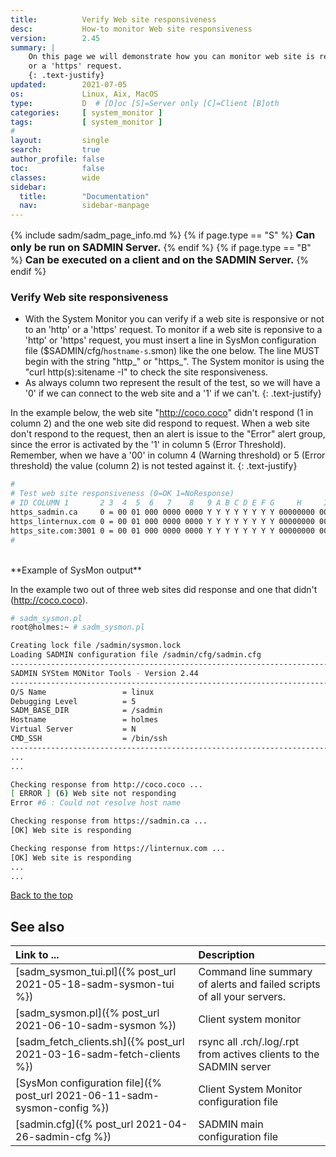 ```yaml
---
title:          Verify Web site responsiveness
desc:           How-to monitor Web site responsiveness
version:        2.45
summary: |         
    On this page we will demonstrate how you can monitor web site is responsive or not to an 'http'
    or a 'https' request.
    {: .text-justify}
updated:        2021-07-05
os:             Linux, Aix, MacOS
type:           D  # [D]oc [S]=Server only [C]=Client [B]oth
categories:     [ system_monitor ] 
tags:           [ system_monitor ] 
#
layout:         single
search:         true
author_profile: false
toc:            false
classes:        wide
sidebar:
  title:        "Documentation"
  nav:          sidebar-manpage
---
```

<a id="top_of_page"></a>

{% include sadm/sadm_page_info.md %}
{% if page.type == "S" %}
<font size="3"><strong>Can only be run on SADMIN Server.</strong></font>
{% endif %}
{% if page.type == "B" %}
<font size="3"><strong>Can be executed on a client and on the SADMIN Server.</strong></font>
{% endif %}


<a id="http_https"></a>
### Verify Web site responsiveness

- With the System Monitor you can verify if a web site is responsive or not to an 'http' or a 'https'
request. To monitor if a web site is reponsive to a 'http' or 'https' request, you must insert a 
line in SysMon configuration file ($SADMIN/cfg/`hostname-s`.smon) like the one below. The line MUST 
begin with the string "http_" or "https_". The System monitor is using the "curl http(s):sitename -I"
to check the site responsiveness.
- As always column two represent the result of the test, so we will have a '0' if we can connect to 
the web site and a '1' if we can't.
{: .text-justify}


In the example below, the web site "http://coco.coco" didn't respond (1 in column 2) and the one
web site did respond to request. When a web site don't respond to the request, then an alert is 
issue to the "Error" alert group, since the error is activated by the '1' in column 5 (Error 
Threshold). Remember, when we have a '00' in column 4 (Warning threshold) or 5 (Error threshold) the
value (column 2) is not tested against it. 
{: .text-justify}

```bash
#
# Test web site responsiveness (0=OK 1=NoResponse)
# ID COLUMN 1       2 3  4  5  6   7    8   9 A B C D E F G     H     I     J       K     L
https_sadmin.ca     0 = 00 01 000 0000 0000 Y Y Y Y Y Y Y Y 00000000 0000 default default -
https_linternux.com 0 = 00 01 000 0000 0000 Y Y Y Y Y Y Y Y 00000000 0000 default default -
https_site.com:3001 0 = 00 01 000 0000 0000 Y Y Y Y Y Y Y Y 00000000 0000 default default -
#
```


<br>
**Example of SysMon output**  

In the example two out of three web sites did response and one that didn't (http://coco.coco). 

```bash
# sadm_sysmon.pl
root@holmes:~ # sadm_sysmon.pl

Creating lock file /sadmin/sysmon.lock
Loading SADMIN configuration file /sadmin/cfg/sadmin.cfg
------------------------------------------------------------------------------
SADMIN SYStem MONitor Tools - Version 2.44
------------------------------------------------------------------------------
O/S Name                 = linux
Debugging Level          = 5
SADM_BASE_DIR            = /sadmin
Hostname                 = holmes
Virtual Server           = N
CMD_SSH                  = /bin/ssh
------------------------------------------------------------------------------
...
...

Checking response from http://coco.coco ... 
[ ERROR ] (6) Web site not responding
Error #6 : Could not resolve host name

Checking response from https://sadmin.ca ... 
[OK] Web site is responding

Checking response from https://linternux.com ... 
[OK] Web site is responding
...
...
```

[Back to the top](#top_of_page)







<a id="seealso"></a>
## See also

| Link to ...| Description |  
| :--- | :--- |  
| [sadm_sysmon_tui.pl]({% post_url 2021-05-18-sadm-sysmon-tui %})                   |  Command line summary of alerts and failed scripts of all your servers.  
| [sadm_sysmon.pl]({% post_url 2021-06-10-sadm-sysmon %})                           | Client system monitor   
| [sadm_fetch_clients.sh]({% post_url 2021-03-16-sadm-fetch-clients %})               | rsync all .rch/.log/.rpt from actives clients to the SADMIN server  
| [SysMon configuration file]({% post_url 2021-06-11-sadm-sysmon-config %})         | Client System Monitor configuration file   
| [sadmin.cfg]({% post_url 2021-04-26-sadmin-cfg %})                                | SADMIN main configuration file   

